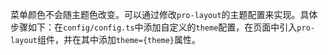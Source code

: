 菜单颜色不会随主题色改变。可以通过修改`pro-layout`的主题配置来实现。具体步骤如下：在`config/config.ts`中添加自定义的`theme`配置，在页面中引入`pro-layout`组件，并在其中添加`theme={theme}`属性。

